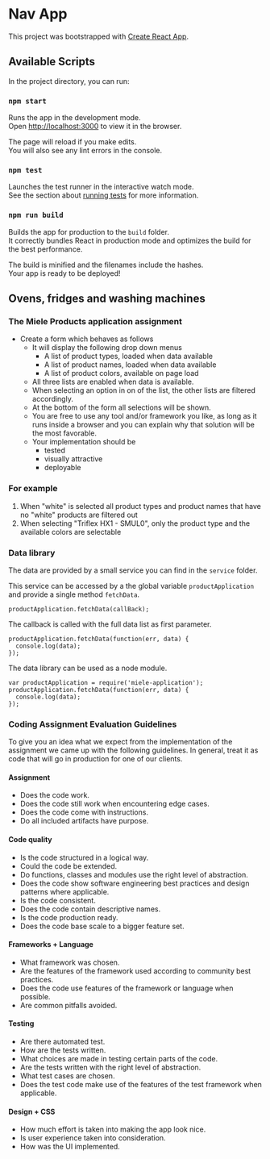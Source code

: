 # Nav App

This project was bootstrapped with [Create React App](https://github.com/facebook/create-react-app).

## Available Scripts

In the project directory, you can run:

### `npm start`

Runs the app in the development mode.\
Open [http://localhost:3000](http://localhost:3000) to view it in the browser.

The page will reload if you make edits.\
You will also see any lint errors in the console.

### `npm test`

Launches the test runner in the interactive watch mode.\
See the section about [running tests](https://facebook.github.io/create-react-app/docs/running-tests) for more information.

### `npm run build`

Builds the app for production to the `build` folder.\
It correctly bundles React in production mode and optimizes the build for the best performance.

The build is minified and the filenames include the hashes.\
Your app is ready to be deployed!

## Ovens, fridges and washing machines

### The Miele Products application assignment

- Create a form which behaves as follows
  - It will display the following drop down menus
    - A list of product types, loaded when data available
    - A list of product names, loaded when data available
    - A list of product colors, available on page load
  - All three lists are enabled when data is available.
  - When selecting an option in on of the list, the other lists are filtered accordingly.
  - At the bottom of the form all selections will be shown.
  - You are free to use any tool and/or framework you like, as long as it runs inside a browser and you can explain why that solution will be the most favorable.
  - Your implementation should be
    - tested
    - visually attractive
    - deployable

### For example

1. When "white" is selected all product types and product names that have no "white" products are filtered out
2. When selecting "Triflex HX1 - SMUL0", only the product type and the available colors are selectable

### Data library

The data are provided by a small service you can find in the `service` folder.

This service can be accessed by a the global variable `productApplication` and provide a single method `fetchData`.

```
productApplication.fetchData(callBack);
```

The callback is called with the full data list as first parameter.

```
productApplication.fetchData(function(err, data) {
  console.log(data);
});
```

The data library can be used as a node module.

```
var productApplication = require('miele-application');
productApplication.fetchData(function(err, data) {
  console.log(data);
});
```

### Coding Assignment Evaluation Guidelines

To give you an idea what we expect from the implementation of the assignment we came up with
the following guidelines. In general, treat it as code that will go in production for one of our clients.

#### Assignment

- Does the code work.
- Does the code still work when encountering edge cases.
- Does the code come with instructions.
- Do all included artifacts have purpose.

#### Code quality

- Is the code structured in a logical way.
- Could the code be extended.
- Do functions, classes and modules use the right level of abstraction.
- Does the code show software engineering best practices and design patterns where applicable.
- Is the code consistent.
- Does the code contain descriptive names.
- Is the code production ready.
- Does the code base scale to a bigger feature set.

#### Frameworks + Language

- What framework was chosen.
- Are the features of the framework used according to community best practices.
- Does the code use features of the framework or language when possible.
- Are common pitfalls avoided.

#### Testing

- Are there automated test.
- How are the tests written.
- What choices are made in testing certain parts of the code.
- Are the tests written with the right level of abstraction.
- What test cases are chosen.
- Does the test code make use of the features of the test framework when applicable.

#### Design + CSS

- How much effort is taken into making the app look nice.
- Is user experience taken into consideration.
- How was the UI implemented.
